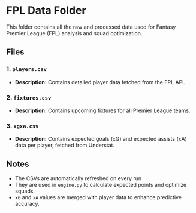 # FPL Data Folder

This folder contains all the raw and processed data used for Fantasy Premier League (FPL) analysis and squad optimization.

## Files

### 1. `players.csv`
- **Description:** Contains detailed player data fetched from the FPL API.

### 2. `fixtures.csv`
- **Description:** Contains upcoming fixtures for all Premier League teams.

### 3. `xgxa.csv`
- **Description:** Contains expected goals (xG) and expected assists (xA) data per player, fetched from Understat.

## Notes
- The CSVs are automatically refreshed on every run
- They are used in `engine.py` to calculate expected points and optimize squads.
- `xG` and `xA` values are merged with player data to enhance predictive accuracy.

